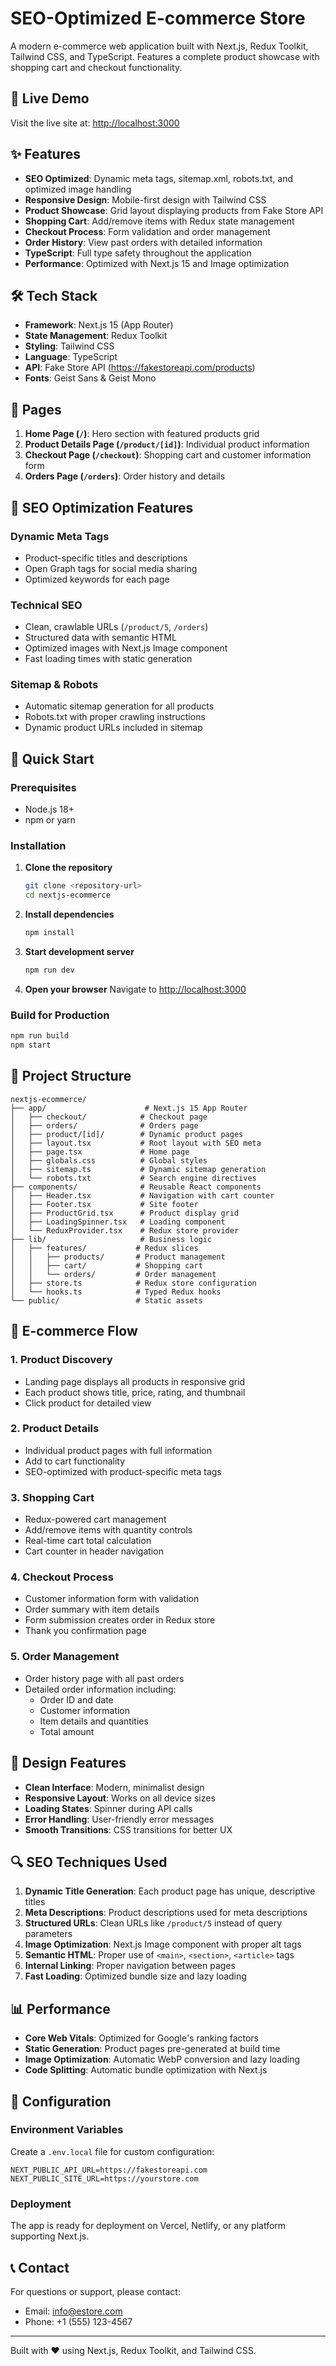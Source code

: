 # SEO-Optimized E-commerce Store

A modern e-commerce web application built with Next.js, Redux Toolkit, Tailwind CSS, and TypeScript. Features a complete product showcase with shopping cart and checkout functionality.

## 🚀 Live Demo

Visit the live site at: [http://localhost:3000](http://localhost:3000)

## ✨ Features

- **SEO Optimized**: Dynamic meta tags, sitemap.xml, robots.txt, and optimized image handling
- **Responsive Design**: Mobile-first design with Tailwind CSS
- **Product Showcase**: Grid layout displaying products from Fake Store API
- **Shopping Cart**: Add/remove items with Redux state management
- **Checkout Process**: Form validation and order management
- **Order History**: View past orders with detailed information
- **TypeScript**: Full type safety throughout the application
- **Performance**: Optimized with Next.js 15 and Image optimization

## 🛠️ Tech Stack

- **Framework**: Next.js 15 (App Router)
- **State Management**: Redux Toolkit
- **Styling**: Tailwind CSS
- **Language**: TypeScript
- **API**: Fake Store API (https://fakestoreapi.com/products)
- **Fonts**: Geist Sans & Geist Mono

## 📱 Pages

1. **Home Page (`/`)**: Hero section with featured products grid
2. **Product Details Page (`/product/[id]`)**: Individual product information
3. **Checkout Page (`/checkout`)**: Shopping cart and customer information form
4. **Orders Page (`/orders`)**: Order history and details

## 🎯 SEO Optimization Features

### Dynamic Meta Tags

- Product-specific titles and descriptions
- Open Graph tags for social media sharing
- Optimized keywords for each page

### Technical SEO

- Clean, crawlable URLs (`/product/5`, `/orders`)
- Structured data with semantic HTML
- Optimized images with Next.js Image component
- Fast loading times with static generation

### Sitemap & Robots

- Automatic sitemap generation for all products
- Robots.txt with proper crawling instructions
- Dynamic product URLs included in sitemap

## 🚀 Quick Start

### Prerequisites

- Node.js 18+
- npm or yarn

### Installation

1. **Clone the repository**

   ```bash
   git clone <repository-url>
   cd nextjs-ecommerce
   ```

2. **Install dependencies**

   ```bash
   npm install
   ```

3. **Start development server**

   ```bash
   npm run dev
   ```

4. **Open your browser**
   Navigate to [http://localhost:3000](http://localhost:3000)

### Build for Production

```bash
npm run build
npm start
```

## 📂 Project Structure

```
nextjs-ecommerce/
├── app/                      # Next.js 15 App Router
│   ├── checkout/            # Checkout page
│   ├── orders/              # Orders page
│   ├── product/[id]/        # Dynamic product pages
│   ├── layout.tsx           # Root layout with SEO meta
│   ├── page.tsx             # Home page
│   ├── globals.css          # Global styles
│   ├── sitemap.ts           # Dynamic sitemap generation
│   └── robots.txt           # Search engine directives
├── components/              # Reusable React components
│   ├── Header.tsx           # Navigation with cart counter
│   ├── Footer.tsx           # Site footer
│   ├── ProductGrid.tsx      # Product display grid
│   ├── LoadingSpinner.tsx   # Loading component
│   └── ReduxProvider.tsx    # Redux store provider
├── lib/                     # Business logic
│   ├── features/           # Redux slices
│   │   ├── products/       # Product management
│   │   ├── cart/           # Shopping cart
│   │   └── orders/         # Order management
│   ├── store.ts            # Redux store configuration
│   └── hooks.ts            # Typed Redux hooks
└── public/                 # Static assets
```

## 🛒 E-commerce Flow

### 1. Product Discovery

- Landing page displays all products in responsive grid
- Each product shows title, price, rating, and thumbnail
- Click product for detailed view

### 2. Product Details

- Individual product pages with full information
- Add to cart functionality
- SEO-optimized with product-specific meta tags

### 3. Shopping Cart

- Redux-powered cart management
- Add/remove items with quantity controls
- Real-time cart total calculation
- Cart counter in header navigation

### 4. Checkout Process

- Customer information form with validation
- Order summary with item details
- Form submission creates order in Redux store
- Thank you confirmation page

### 5. Order Management

- Order history page with all past orders
- Detailed order information including:
  - Order ID and date
  - Customer information
  - Item details and quantities
  - Total amount

## 🎨 Design Features

- **Clean Interface**: Modern, minimalist design
- **Responsive Layout**: Works on all device sizes
- **Loading States**: Spinner during API calls
- **Error Handling**: User-friendly error messages
- **Smooth Transitions**: CSS transitions for better UX

## 🔍 SEO Techniques Used

1. **Dynamic Title Generation**: Each product page has unique, descriptive titles
2. **Meta Descriptions**: Product descriptions used for meta descriptions
3. **Structured URLs**: Clean URLs like `/product/5` instead of query parameters
4. **Image Optimization**: Next.js Image component with proper alt tags
5. **Semantic HTML**: Proper use of `<main>`, `<section>`, `<article>` tags
6. **Internal Linking**: Proper navigation between pages
7. **Fast Loading**: Optimized bundle size and lazy loading

## 📊 Performance

- **Core Web Vitals**: Optimized for Google's ranking factors
- **Static Generation**: Product pages pre-generated at build time
- **Image Optimization**: Automatic WebP conversion and lazy loading
- **Code Splitting**: Automatic bundle optimization with Next.js

## 🔧 Configuration

### Environment Variables

Create a `.env.local` file for custom configuration:

```env
NEXT_PUBLIC_API_URL=https://fakestoreapi.com
NEXT_PUBLIC_SITE_URL=https://yourstore.com
```

### Deployment

The app is ready for deployment on Vercel, Netlify, or any platform supporting Next.js.

## 📞 Contact

For questions or support, please contact:

- Email: info@estore.com
- Phone: +1 (555) 123-4567

---

Built with ❤️ using Next.js, Redux Toolkit, and Tailwind CSS.
